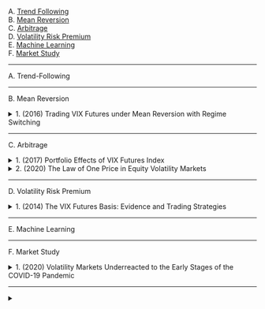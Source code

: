 A. [Trend Following](#A)<br>
B. [Mean Reversion](#B)<br>
C. [Arbitrage](#C)<br>
D. [Volatility Risk Premium](#D)<br>
E. [Machine Learning](#E)<br>
F. [Market Study](#F)<br>

---

<a name="A"></a>
A. Trend-Following

<!-- #region Trend Following -->
<!-- #endregion -->

---

<a name="B"></a>
B. Mean Reversion


<!-- #region Mean Reversion -->

<!-- #region B1 -->

<details>
<summary>1. (2016) Trading VIX Futures under Mean Reversion with Regime Switching</summary><br>

本研究探討了一種基於**均值回歸與狀態轉換（Regime Switching）**的最優VIX期貨交易策略。透過**Cox-Ingersoll-Ross（CIR）模型**並引入狀態轉換機制，我們建立了一個數學框架來分析投資者的最佳進場與退場時機。這涉及到求解**變分不等式（Variational Inequalities）**系統，以確定最佳交易邊界。

研究的核心內容包括：
1. **交易策略建模**：VIX 被建模為隨市場狀態變動的均值回歸過程，投資者可選擇**做多-平倉（long-short）或做空-平倉（short-long）**兩種交易策略。
2. **最優時機決策**：投資者在不同市場狀態下選擇進場、持倉或離場的最優決策，該決策受交易成本與市場狀態轉換影響。
3. **數值求解方法**：我們使用**投影逐次超鬆弛法（PSOR）**與Crank-Nicolson差分格式來求解最優停止問題，從而獲得最優交易邊界。
4. **交易邊界與市場狀態的影響**：研究發現，交易成本的存在會擴大投資者的等待區間（即更傾向於等待更好的價格）；此外，市場狀態的轉變會顯著影響交易策略，投資者應根據市場環境調整其進場與退場時機。

研究結果表明，在允許市場狀態轉換的情況下，投資者應**延遲進場，以獲取更優的交易機會**，相較於預先決定的單一做多或做空策略更具優勢。此外，本方法亦可應用於其他衍生性金融產品的最優交易決策，如**掉期（swaps）或期權（options）**。

[[中文]](chn/[01]Mean_Reversion_Regime_Switching.md) [[英文]](eng/[01]1605.07945v2.pdf)
</details>

<!-- #endregion -->

<!-- #endregion -->

---

<a name="C"></a>
C. Arbitrage

<!-- #region Arbitrage -->
<!-- #region C1 -->

<details>
<summary>1. (2017) Portfolio Effects of VIX Futures Index</summary><br>

本研究探討 **VIX 期貨指數** 作為**對沖工具**與**安全港資產**的有效性，分析其與 **S&P 500 指數** 之間的動態關係。研究涵蓋 **2006 年 1 月至 2016 年 7 月**，並採用 **GARCH 動態條件相關（DCC-GARCH）模型** 來檢測 VIX 期貨的避險特性。此外，我們通過回歸分析檢測 VIX 期貨在**極端市場波動**（股市下跌 10%、5%、1%）與**重大市場危機**（2008 年全球金融危機、2011 年美國信用評級下調、2016 年英國脫歐）期間的表現。

**研究結果顯示**：
1. **避險功能（Hedging）**：短期 VIX 期貨（STVIX）與中期 VIX 期貨（MTVIX）皆與 S&P 500 指數顯著負相關，證明其避險效果，中期 VIX 期貨表現更穩定。
2. **安全港特性（Safe Haven）**：VIX 期貨在股市極端下跌（10% 和 1% 分位數）時表現為**強安全港**，但在 5% 分位數時避險效果較弱。
3. **市場危機期間表現**：在**2008 年金融危機、2011 年信用評級下調與 2016 年英國脫歐**等事件期間，VIX 期貨表現為**強安全港資產**，且中期 VIX 期貨的避險效果優於短期 VIX 期貨。
4. **投資組合影響**：短期 VIX 期貨可能降低投資組合的長期回報，而中期 VIX 期貨對投資組合的影響較為中性，顯示較高的風險調整後回報（Sharpe Ratio）。

**結論**：本研究證明 VIX 期貨具有穩定的避險功能，特別是在市場動盪期間可作為**安全港資產**。然而，**長期持有 VIX 期貨可能產生負回報**，投資者應透過**動態交易策略**來優化投資組合配置，避免單純的「買入並持有」策略。

[[中文]](chn/[03]Portfolio_Effects_VIX.md) [[英文]](eng/[03]Portfolio_Effects_of_VIX_Futures_Index.pdf)
</details>

<!-- #endregion -->

<!-- #region C2 -->

<details>
<summary>2. (2020) The Law of One Price in Equity Volatility Markets</summary><br>

本研究探討股權波動率市場中**單一價格法則（Law of One Price）**的違反現象。雖然 VIX 期貨價格理論上應受無套利限制，但實證結果顯示其價格經常顯著偏離由標普 500 指數期權隱含的上限。這種偏差在市場壓力時期（如金融危機或市場大幅波動時）尤為明顯。

研究發現，這些價格偏差不僅代表靜態套利機會，且具有**顯著的回報預測能力**。基於價格偏差構建的**相對價值交易策略**，即在期貨價格高於上限時做空、低於下限時做多，能夠獲得高 Sharpe 比率並實現經濟上顯著的超額回報。

進一步分析顯示，**系統性風險與市場需求壓力**對套利偏差有重要影響。當市場風險上升時，VIX 期貨價格對風險變動的反應小於標普 500 指數期權價格，導致套利偏差縮小。此外，來自散戶與對沖基金的需求壓力（如 VIX 交易所交易產品的影響）亦可能推動 VIX 期貨價格偏離其理論價值。

本研究的結果表明，VIX 期貨與標普 500 指數期權市場之間的套利違規現象廣泛且持續存在，這對投資者和政策制定者在解讀市場風險指標時提出了挑戰，並突顯了市場摩擦對資產定價的影響。

[[中文]](chn/[05]law_price_in_equity_volatility.md) [[英文]](eng/[05]sr953.pdf)
</details>

<!-- #endregion -->


---

<a name="D"></a>
D. Volatility Risk Premium

<!-- #region Volatility Risk Premium -->

<!-- #region D1 -->

<details>
<summary>1. (2014) The VIX Futures Basis: Evidence and Trading Strategies</summary><br>

1. **基差無法有效預測 VIX 指數變動**  
2. **基差可用於預測 VIX 期貨回報**  
3. **基於基差的交易策略可獲利**  
4. **市場風險對沖與風險管理措施的影響**  

VIX 期貨基差主要反映 **波動率風險溢價（volatility risk premium）**，而非 VIX 指數的均值回歸特性。  
透過適當的交易策略與對沖，投資者可有效捕捉這一風險溢價，獲得穩健回報。本研究提供了新的實證證據，支持基於 VIX 期貨基差的套利策略。

[[中文]](chn/[04]VIX_Basis_Evidence_Tradin.md) [[英文]](eng/[04]The%20VIX%20Futures%20Basis_%20Evidence%20and%20Trading%20Strategies.pdf)
</details>

<!-- #endregion -->

<!-- #endregion -->

---

<a name="E"></a>
E. Machine Learning

<!-- #region Machine Learning -->
<!-- #endregion -->

---

<a name="F"></a>
F. Market Study

<!-- #region Market Study -->

<!-- #region F1 -->

<details>
<summary>1. (2020) Volatility Markets Underreacted to the Early Stages of the COVID-19 Pandemic</summary><br>

本研究探討 2020 年 COVID-19 疫情爆發初期，市場對風險的反應是否符合標準資產定價模型的預期。研究發現，VIX 期貨市場在疫情初期對不斷上升的風險反應不足，呈現「低溢價反應」現象。

這項研究為投資者提供了對市場非理性反應的深刻見解，並強調在極端市場條件下，利用 VIX 溢價異常信號進行交易的潛在獲利機會。

[[中文]](chn/[02]VIX_Underreacted_COVID-19.md) [[英文]](eng/[02]raaa010.pdf)
</details>

<!-- #endregion -->

<!-- #endregion -->

---

<!-- #region X0 -->

<details>
<summary></summary><br>

[[中文]](chn) [[英文]](eng)
</details>

<!-- #endregion -->
